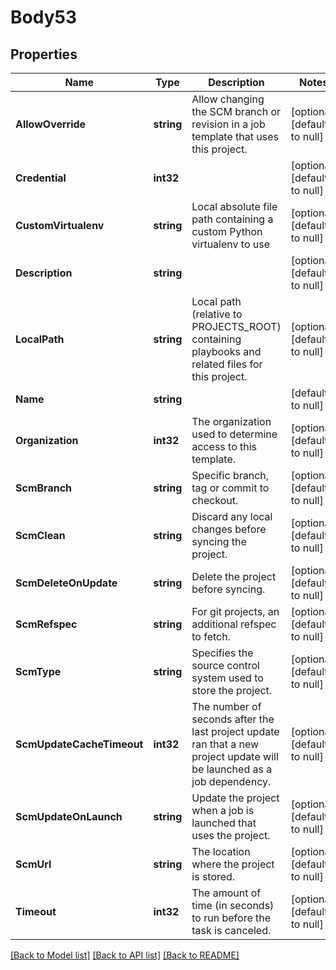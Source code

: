 # Body53

## Properties
Name | Type | Description | Notes
------------ | ------------- | ------------- | -------------
**AllowOverride** | **string** | Allow changing the SCM branch or revision in a job template that uses this project. | [optional] [default to null]
**Credential** | **int32** |  | [optional] [default to null]
**CustomVirtualenv** | **string** | Local absolute file path containing a custom Python virtualenv to use | [optional] [default to null]
**Description** | **string** |  | [optional] [default to null]
**LocalPath** | **string** | Local path (relative to PROJECTS_ROOT) containing playbooks and related files for this project. | [optional] [default to null]
**Name** | **string** |  | [default to null]
**Organization** | **int32** | The organization used to determine access to this template. | [optional] [default to null]
**ScmBranch** | **string** | Specific branch, tag or commit to checkout. | [optional] [default to null]
**ScmClean** | **string** | Discard any local changes before syncing the project. | [optional] [default to null]
**ScmDeleteOnUpdate** | **string** | Delete the project before syncing. | [optional] [default to null]
**ScmRefspec** | **string** | For git projects, an additional refspec to fetch. | [optional] [default to null]
**ScmType** | **string** | Specifies the source control system used to store the project. | [optional] [default to null]
**ScmUpdateCacheTimeout** | **int32** | The number of seconds after the last project update ran that a new project update will be launched as a job dependency. | [optional] [default to null]
**ScmUpdateOnLaunch** | **string** | Update the project when a job is launched that uses the project. | [optional] [default to null]
**ScmUrl** | **string** | The location where the project is stored. | [optional] [default to null]
**Timeout** | **int32** | The amount of time (in seconds) to run before the task is canceled. | [optional] [default to null]

[[Back to Model list]](../README.md#documentation-for-models) [[Back to API list]](../README.md#documentation-for-api-endpoints) [[Back to README]](../README.md)

